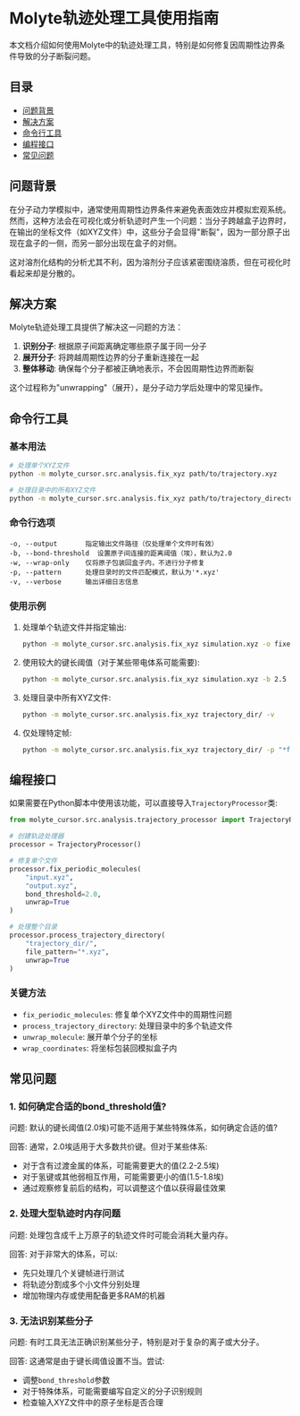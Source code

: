 # Molyte轨迹处理工具使用指南

本文档介绍如何使用Molyte中的轨迹处理工具，特别是如何修复因周期性边界条件导致的分子断裂问题。

## 目录

- [问题背景](#问题背景)
- [解决方案](#解决方案)
- [命令行工具](#命令行工具)
- [编程接口](#编程接口)
- [常见问题](#常见问题)

## 问题背景

在分子动力学模拟中，通常使用周期性边界条件来避免表面效应并模拟宏观系统。然而，这种方法会在可视化或分析轨迹时产生一个问题：当分子跨越盒子边界时，在输出的坐标文件（如XYZ文件）中，这些分子会显得"断裂"，因为一部分原子出现在盒子的一侧，而另一部分出现在盒子的对侧。

这对溶剂化结构的分析尤其不利，因为溶剂分子应该紧密围绕溶质，但在可视化时看起来却是分散的。

## 解决方案

Molyte轨迹处理工具提供了解决这一问题的方法：

1. **识别分子**: 根据原子间距离确定哪些原子属于同一分子
2. **展开分子**: 将跨越周期性边界的分子重新连接在一起
3. **整体移动**: 确保每个分子都被正确地表示，不会因周期性边界而断裂

这个过程称为"unwrapping"（展开），是分子动力学后处理中的常见操作。

## 命令行工具

### 基本用法

```bash
# 处理单个XYZ文件
python -m molyte_cursor.src.analysis.fix_xyz path/to/trajectory.xyz

# 处理目录中的所有XYZ文件
python -m molyte_cursor.src.analysis.fix_xyz path/to/trajectory_directory/
```

### 命令行选项

```
-o, --output       指定输出文件路径（仅处理单个文件时有效）
-b, --bond-threshold  设置原子间连接的距离阈值（埃），默认为2.0
-w, --wrap-only    仅将原子包装回盒子内，不进行分子修复
-p, --pattern      处理目录时的文件匹配模式，默认为'*.xyz'
-v, --verbose      输出详细日志信息
```

### 使用示例

1. 处理单个轨迹文件并指定输出:
   ```bash
   python -m molyte_cursor.src.analysis.fix_xyz simulation.xyz -o fixed_simulation.xyz
   ```

2. 使用较大的键长阈值（对于某些带电体系可能需要):
   ```bash
   python -m molyte_cursor.src.analysis.fix_xyz simulation.xyz -b 2.5
   ```

3. 处理目录中所有XYZ文件:
   ```bash
   python -m molyte_cursor.src.analysis.fix_xyz trajectory_dir/ -v
   ```

4. 仅处理特定帧:
   ```bash
   python -m molyte_cursor.src.analysis.fix_xyz trajectory_dir/ -p "*frame_100.xyz"
   ```

## 编程接口

如果需要在Python脚本中使用该功能，可以直接导入`TrajectoryProcessor`类:

```python
from molyte_cursor.src.analysis.trajectory_processor import TrajectoryProcessor

# 创建轨迹处理器
processor = TrajectoryProcessor()

# 修复单个文件
processor.fix_periodic_molecules(
    "input.xyz",
    "output.xyz",
    bond_threshold=2.0,
    unwrap=True
)

# 处理整个目录
processor.process_trajectory_directory(
    "trajectory_dir/",
    file_pattern="*.xyz",
    unwrap=True
)
```

### 关键方法

- `fix_periodic_molecules`: 修复单个XYZ文件中的周期性问题
- `process_trajectory_directory`: 处理目录中的多个轨迹文件
- `unwrap_molecule`: 展开单个分子的坐标
- `wrap_coordinates`: 将坐标包装回模拟盒子内

## 常见问题

### 1. 如何确定合适的bond_threshold值?

问题: 默认的键长阈值(2.0埃)可能不适用于某些特殊体系，如何确定合适的值?

回答: 通常，2.0埃适用于大多数共价键。但对于某些体系:
- 对于含有过渡金属的体系，可能需要更大的值(2.2-2.5埃)
- 对于氢键或其他弱相互作用，可能需要更小的值(1.5-1.8埃)
- 通过观察修复前后的结构，可以调整这个值以获得最佳效果

### 2. 处理大型轨迹时内存问题

问题: 处理包含成千上万原子的轨迹文件时可能会消耗大量内存。

回答: 对于非常大的体系，可以:
- 先只处理几个关键帧进行测试
- 将轨迹分割成多个小文件分别处理
- 增加物理内存或使用配备更多RAM的机器

### 3. 无法识别某些分子

问题: 有时工具无法正确识别某些分子，特别是对于复杂的离子或大分子。

回答: 这通常是由于键长阈值设置不当。尝试:
- 调整`bond_threshold`参数
- 对于特殊体系，可能需要编写自定义的分子识别规则
- 检查输入XYZ文件中的原子坐标是否合理 
